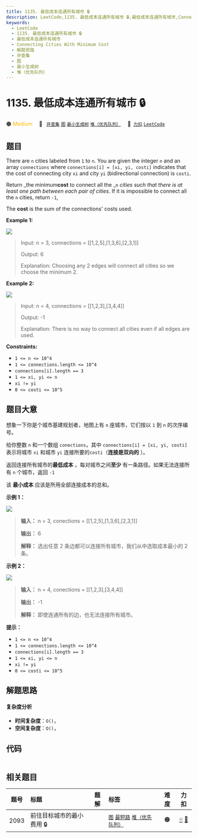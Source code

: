 ```yaml
---
title: 1135. 最低成本连通所有城市 🔒
description: LeetCode,1135. 最低成本连通所有城市 🔒,最低成本连通所有城市,Connecting Cities With Minimum Cost,解题思路,并查集,图,最小生成树,堆（优先队列）
keywords:
  - LeetCode
  - 1135. 最低成本连通所有城市 🔒
  - 最低成本连通所有城市
  - Connecting Cities With Minimum Cost
  - 解题思路
  - 并查集
  - 图
  - 最小生成树
  - 堆（优先队列）
---
```


# 1135. 最低成本连通所有城市 🔒

🟠 <font color=#ffb800>Medium</font>&emsp; 🔖&ensp; [`并查集`](/tag/union-find.md) [`图`](/tag/graph.md) [`最小生成树`](/tag/minimum-spanning-tree.md) [`堆（优先队列）`](/tag/heap-priority-queue.md)&emsp; 🔗&ensp;[`力扣`](https://leetcode.cn/problems/connecting-cities-with-minimum-cost) [`LeetCode`](https://leetcode.com/problems/connecting-cities-with-minimum-cost)

## 题目

There are `n` cities labeled from `1` to `n`. You are given the integer `n`
and an array `connections` where `connections[i] = [xi, yi, costi]` indicates
that the cost of connecting city `xi` and city `yi` (bidirectional connection)
is `costi`.

Return _the minimum**cost** to connect all the _`n` _cities such that there is
at least one path between each pair of cities_. If it is impossible to connect
all the `n` cities, return `-1`,

The **cost** is the sum of the connections' costs used.



**Example 1:**

![](https://fastly.jsdelivr.net/gh/doocs/leetcode@main/solution/1100-1199/1135.Connecting%20Cities%20With%20Minimum%20Cost/images/1314_ex2.png)

> Input: n = 3, connections = [[1,2,5],[1,3,6],[2,3,1]]
> 
> Output: 6
> 
> Explanation: Choosing any 2 edges will connect all cities so we choose the minimum 2.

**Example 2:**

![](https://fastly.jsdelivr.net/gh/doocs/leetcode@main/solution/1100-1199/1135.Connecting%20Cities%20With%20Minimum%20Cost/images/1314_ex1.png)

> Input: n = 4, connections = [[1,2,3],[3,4,4]]
> 
> Output: -1
> 
> Explanation: There is no way to connect all cities even if all edges are used.

**Constraints:**

  * `1 <= n <= 10^4`
  * `1 <= connections.length <= 10^4`
  * `connections[i].length == 3`
  * `1 <= xi, yi <= n`
  * `xi != yi`
  * `0 <= costi <= 10^5`


## 题目大意

想象一下你是个城市基建规划者，地图上有 `n` 座城市，它们按以 `1` 到 `n` 的次序编号。

给你整数 `n` 和一个数组 `conections`，其中 `connections[i] = [xi, yi, costi]` 表示将城市 `xi`
和城市 `yi` 连接所要的`costi`（**连接是双向的** ）。

返回连接所有城市的**最低成本** ，每对城市之间**至少** 有一条路径。如果无法连接所有 `n` 个城市，返回 `-1`

该 **最小成本** 应该是所用全部连接成本的总和。



**示例 1：**

![](https://fastly.jsdelivr.net/gh/doocs/leetcode@main/solution/1100-1199/1135.Connecting%20Cities%20With%20Minimum%20Cost/images/1314_ex2.png)

> 
> 
> 
> 
> 
> **输入：** n = 3, conections = [[1,2,5],[1,3,6],[2,3,1]]
> 
> **输出：** 6
> 
> **解释：** 选出任意 2 条边都可以连接所有城市，我们从中选取成本最小的 2 条。
> 
> 

**示例 2：**

![](https://fastly.jsdelivr.net/gh/doocs/leetcode@main/solution/1100-1199/1135.Connecting%20Cities%20With%20Minimum%20Cost/images/1314_ex1.png)

> 
> 
> 
> 
> 
> **输入：** n = 4, conections = [[1,2,3],[3,4,4]]
> 
> **输出：** -1
> 
> **解释：** 即使连通所有的边，也无法连接所有城市。
> 
> 



**提示：**

  * `1 <= n <= 10^4`
  * `1 <= connections.length <= 10^4`
  * `connections[i].length == 3`
  * `1 <= xi, yi <= n`
  * `xi != yi`
  * `0 <= costi <= 10^5`


## 解题思路

#### 复杂度分析

- **时间复杂度**：`O()`，
- **空间复杂度**：`O()`，

## 代码

```javascript

```

## 相关题目

<!-- prettier-ignore -->
| 题号 | 标题 | 题解 | 标签 | 难度 | 力扣 |
| :------: | :------ | :------: | :------ | :------: | :------: |
| 2093 | 前往目标城市的最小费用 🔒 |  |  [`图`](/tag/graph.md) [`最短路`](/tag/shortest-path.md) [`堆（优先队列）`](/tag/heap-priority-queue.md) | 🟠 | [🀄️](https://leetcode.cn/problems/minimum-cost-to-reach-city-with-discounts) [🔗](https://leetcode.com/problems/minimum-cost-to-reach-city-with-discounts) |